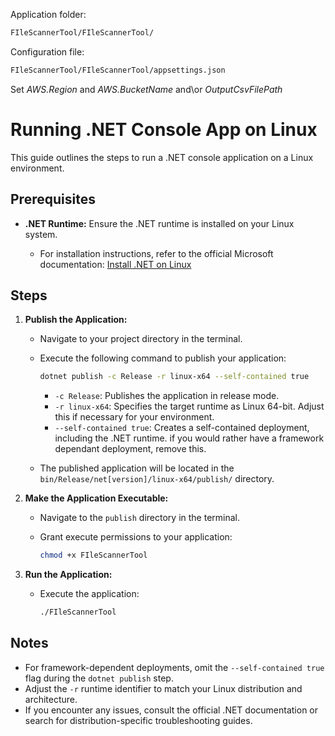 Application folder:
```bash
FIleScannerTool/FIleScannerTool/
```

Configuration file:
```bash
FIleScannerTool/FIleScannerTool/appsettings.json
```
Set *AWS.Region* and *AWS.BucketName* and\or *OutputCsvFilePath*

# Running .NET Console App on Linux

This guide outlines the steps to run a .NET console application on a Linux environment.

## Prerequisites

* **.NET Runtime:** Ensure the .NET runtime is installed on your Linux system.

    * For installation instructions, refer to the official Microsoft documentation: [Install .NET on Linux](https://docs.microsoft.com/en-us/dotnet/core/install/linux)

## Steps

1.  **Publish the Application:**

    * Navigate to your project directory in the terminal.
    * Execute the following command to publish your application:

        ```bash
        dotnet publish -c Release -r linux-x64 --self-contained true
        ```

        * `-c Release`: Publishes the application in release mode.
        * `-r linux-x64`: Specifies the target runtime as Linux 64-bit. Adjust this if necessary for your environment.
        * `--self-contained true`: Creates a self-contained deployment, including the .NET runtime. if you would rather have a framework dependant deployment, remove this.

    * The published application will be located in the `bin/Release/net[version]/linux-x64/publish/` directory.

2.  **Make the Application Executable:**

    * Navigate to the `publish` directory in the terminal.
    * Grant execute permissions to your application:

        ```bash
        chmod +x FIleScannerTool
        ```

3.  **Run the Application:**

    * Execute the application:

        ```bash
        ./FIleScannerTool
        ```

## Notes

* For framework-dependent deployments, omit the `--self-contained true` flag during the `dotnet publish` step.
* Adjust the `-r` runtime identifier to match your Linux distribution and architecture.
* If you encounter any issues, consult the official .NET documentation or search for distribution-specific troubleshooting guides.
